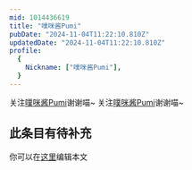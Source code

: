 ```yaml
---
mid: 1014436619
title: "噗咪酱Pumi"
pubDate: "2024-11-04T11:22:10.810Z"
updatedDate: "2024-11-04T11:22:10.810Z"
profile:
  {
    Nickname: ["噗咪酱Pumi"],
  }
---
```


关注[噗咪酱Pumi](https://space.bilibili.com/1014436619)谢谢喵~ 关注[噗咪酱Pumi](https://space.bilibili.com/1014436619)谢谢喵~

## 此条目有待补充
你可以在[这里](https://github.com/Yuhanawa/VTuber.ICU-Content/edit/master/v/噗咪酱Pumi/index.md)编辑本文
